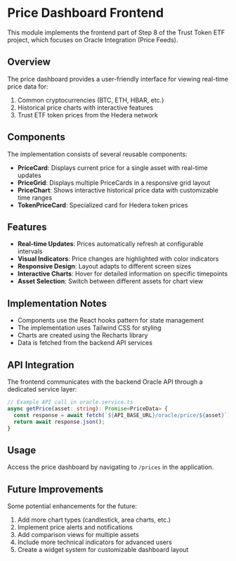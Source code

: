 # Price Dashboard Frontend

This module implements the frontend part of Step 8 of the Trust Token ETF project, which focuses on Oracle Integration (Price Feeds).

## Overview

The price dashboard provides a user-friendly interface for viewing real-time price data for:

1. Common cryptocurrencies (BTC, ETH, HBAR, etc.)
2. Historical price charts with interactive features
3. Trust ETF token prices from the Hedera network

## Components

The implementation consists of several reusable components:

- **PriceCard**: Displays current price for a single asset with real-time updates
- **PriceGrid**: Displays multiple PriceCards in a responsive grid layout
- **PriceChart**: Shows interactive historical price data with customizable time ranges
- **TokenPriceCard**: Specialized card for Hedera token prices

## Features

- **Real-time Updates**: Prices automatically refresh at configurable intervals
- **Visual Indicators**: Price changes are highlighted with color indicators
- **Responsive Design**: Layout adapts to different screen sizes
- **Interactive Charts**: Hover for detailed information on specific timepoints
- **Asset Selection**: Switch between different assets for chart view

## Implementation Notes

- Components use the React hooks pattern for state management
- The implementation uses Tailwind CSS for styling
- Charts are created using the Recharts library
- Data is fetched from the backend API services

## API Integration

The frontend communicates with the backend Oracle API through a dedicated service layer:

```typescript
// Example API call in oracle.service.ts
async getPrice(asset: string): Promise<PriceData> {
  const response = await fetch(`${API_BASE_URL}/oracle/price/${asset}`);
  return await response.json();
}
```

## Usage

Access the price dashboard by navigating to `/prices` in the application.

## Future Improvements

Some potential enhancements for the future:

1. Add more chart types (candlestick, area charts, etc.)
2. Implement price alerts and notifications
3. Add comparison views for multiple assets
4. Include more technical indicators for advanced users
5. Create a widget system for customizable dashboard layout 